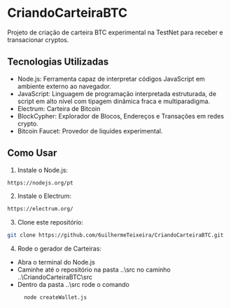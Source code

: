 # CriandoCarteiraBTC
Projeto de criação de carteira BTC experimental na TestNet para receber e transacionar cryptos.

## Tecnologias Utilizadas

- Node.js: Ferramenta capaz de interpretar códigos JavaScript em ambiente externo ao navegador.
- JavaScript: Linguagem de programação interpretada estruturada, de script em alto nível com tipagem dinâmica fraca e multiparadigma.
- Electrum: Carteira de Bitcoin
- BlockCypher: Explorador de Blocos, Endereços e Transações em redes crypto.
- Bitcoin Faucet: Provedor de liquides experimental.

## Como Usar

1. Instale o Node.js:

```bash
https://nodejs.org/pt
```

2. Instale o Electrum:

```bash
https://electrum.org/
```

3. Clone este repositório:

```bash
git clone https://github.com/6uilhermeTeixeira/CriandoCarteiraBTC.git
```

4. Rode o gerador de Carteiras:

- Abra o terminal do Node.js
- Caminhe até o repositório na pasta ..\src no caminho ..\CriandoCarteiraBTC\src
- Dentro da pasta ..\src rode o comando
  ```bash
    node createWallet.js
  ```
